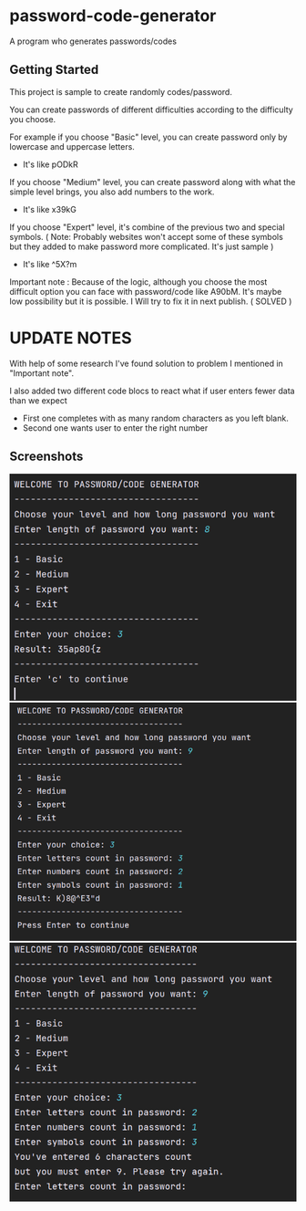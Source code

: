 # password-code-generator
 A program who generates passwords/codes


## Getting Started

This project is sample to create randomly codes/password.

You can create passwords of different difficulties according to the difficulty you choose.

For example if you choose "Basic" level, you can create password only by lowercase and uppercase letters.
- It's like pODkR

If you choose "Medium" level, you can create password along with what the simple level brings, you also add numbers to the work.
- It's like x39kG

If you choose "Expert" level, it's combine of the previous two and special symbols. ( Note: Probably websites won't accept some of these symbols but they added to make password more complicated. It's just sample )
- It's like ^5X?m

Important note : Because of the logic, although you choose the most difficult option you can face with password/code like A90bM. It's maybe low possibility but it is possible. I Will try to fix it in next publish. ( SOLVED )

# UPDATE NOTES

With help of some research I've found solution to problem I mentioned in "Important note".

I also added two different code blocs to react what if user enters fewer data than we expect
- First one completes with as many random characters as you left blank.
- Second one wants user to enter the right number

## Screenshots

![Screenshot](https://github.com/gururaser/password-code-generator/blob/main/Code%20Generator/screenshot.png)
![Screenshot](https://github.com/gururaser/password-code-generator/blob/main/Code%20Generator/screenshot2.png)
![Screenshot](https://github.com/gururaser/password-code-generator/blob/main/Code%20Generator/screenshot3.png)
